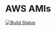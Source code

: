 # AWS AMIs

[![Build Status](https://travis-ci.org/vincetse/aws-amis.svg?branch=master)](https://travis-ci.org/vincetse/aws-amis)
